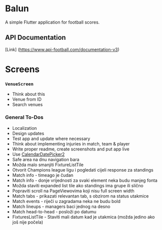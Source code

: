 # Balun

A simple Flutter application for football scores.

## API Documentation
[Link] (https://www.api-football.com/documentation-v3)

# Screens

### `VenueScreen`

* Think about this
* Venue from ID
* Search venues

### General To-Dos

* Localization
* Design updates
* Test app and update where necessary
* Think about implementing injuries in match, team & player
* Write proper readme, create screenshots and put app live
* Use [CalendarDatePicker2](https://pub.dev/packages/calendar_date_picker2)
* Safe area na dnu navigation bara
* Možda malo smanjiti FixtureListTile
* Otvorit Champions league ligu i pogledati cijeli response za standings
* Match info - timeago je čudan
* Match info - donje vrijednosti za svaki element neka budu manjeg fonta
* Možda staviti expanded list tile ako standings ima grupe ili slično
* Popraviti scroll na PageViewovima koji nisu full screen width
* Match tabs - prikazati relevantan tab, s obzirom na status utakmice
* Match events - riječi u zagradama neka ne budu bold
* Match lineups - managers baci jednog na desno
* Match head-to-head - posloži po datumu
* FixturesListTile - Staviti mali datum kad je utakmica (možda jedino ako još nije počela)
